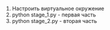 1. Настроить виртуальное окружение
2. python stage_1.py - первая часть
3. python stage_2.py - вторая часть